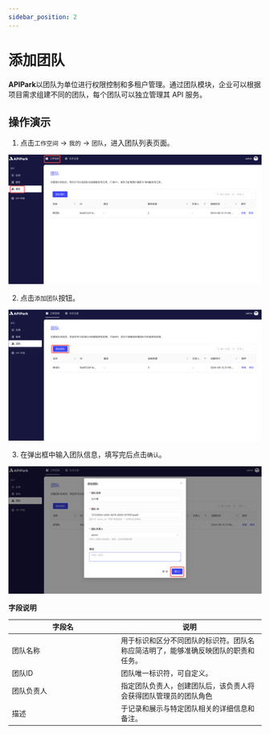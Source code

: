 ```yaml
---
sidebar_position: 2
---
```


# 添加团队

**APIPark**以团队为单位进行权限控制和多租户管理。通过团队模块，企业可以根据项目需求组建不同的团队，每个团队可以独立管理其 API 服务。

## 操作演示

1. 点击`工作空间` -> `我的` -> `团队`，进入团队列表页面。

![](../../tutorials/team/images/2024-08-13/a2b6a29b65df10143f52696c0077c9fffedab2227147da305aa3c867567c601d.png)  

2. 点击`添加团队`按钮。

![](../../tutorials/team/images/2024-08-13/d832750c4ba61fa82ad443d6fa2fb2715591ed56fc91737b09aaa3561fa61bb7.png)  

3. 在弹出框中输入团队信息，填写完后点击`确认`。

![](../../tutorials/team/images/2024-08-13/5e81361024ad17dcbab470617b14f16baa34800227afb91e92a9f2e4c2fb1509.png)  

**字段说明**

<table><thead><tr><th width="203">字段名</th><th>说明</th></tr></thead><tbody><tr><td>团队名称</td><td>用于标识和区分不同团队的标识符。团队名称应简洁明了，能够准确反映团队的职责和任务。</td></tr><tr><td>团队ID</td><td>团队唯一标识符，可自定义。</td></tr><tr><td>团队负责人</td><td>指定团队负责人，创建团队后，该负责人将会获得团队管理员的团队角色</td></tr><tr><td>描述</td><td>于记录和展示与特定团队相关的详细信息和备注。</td></tr></tbody></table>
